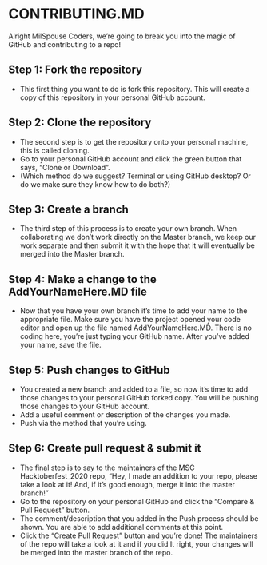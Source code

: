 # CONTRIBUTING.MD

Alright MilSpouse Coders, we’re going to break you into the magic of GitHub and contributing to a repo!

## Step 1: Fork the repository

-   This first thing you want to do is fork this repository. This will create a copy of this repository in your personal GitHub account.

## Step 2: Clone the repository

-   The second step is to get the repository onto your personal machine, this is called cloning.
-   Go to your personal GitHub account and click the green button that says, “Clone or Download”.
-   (Which method do we suggest? Terminal or using GitHub desktop? Or do we make sure they know how to do both?)

## Step 3: Create a branch

-   The third step of this process is to create your own branch. When collaborating we don’t work directly on the Master branch, we keep our work separate and then submit it with the hope that it will eventually be merged into the Master branch.

## Step 4: Make a change to the AddYourNameHere.MD file

-   Now that you have your own branch it’s time to add your name to the appropriate file. Make sure you have the project opened your code editor and open up the file named AddYourNameHere.MD. There is no coding here, you’re just typing your GitHub name. After you’ve added your name, save the file.

## Step 5: Push changes to GitHub

-   You created a new branch and added to a file, so now it’s time to add those changes to your personal GitHub forked copy. You will be pushing those changes to your GitHub account.
-   Add a useful comment or description of the changes you made.
-   Push via the method that you’re using.

## Step 6: Create pull request & submit it

-   The final step is to say to the maintainers of the MSC Hacktoberfest_2020 repo, “Hey, I made an addition to your repo, please take a look at it! And, if it’s good enough, merge it into the master branch!”
-   Go to the repository on your personal GitHub and click the “Compare & Pull Request” button.
-   The comment/description that you added in the Push process should be shown. You are able to add additional comments at this point.
-   Click the “Create Pull Request” button and you’re done! The maintainers of the repo will take a look at it and if you did It right, your changes will be merged into the master branch of the repo.
